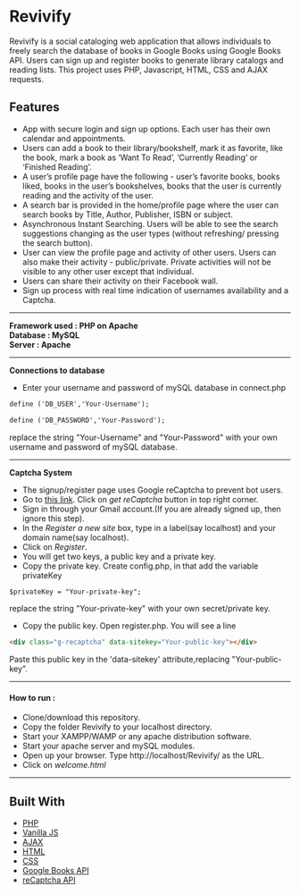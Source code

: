 # Revivify

Revivify is a social cataloging web application that allows individuals to freely search the database of books in Google Books using Google Books API. Users can sign up and register books to generate library catalogs and reading lists.
This project uses PHP, Javascript, HTML, CSS and AJAX requests.

## Features 

* App with secure login and sign up options. Each user has their own calendar and appointments.
* Users can add a book to their library/bookshelf, mark it as favorite, like the book, mark a book as ‘Want To Read’, ‘Currently Reading’ or ‘Finished Reading’.
* A user’s profile page have the following - user’s favorite books, books liked, books in
the user’s bookshelves, books that the user is currently reading and the activity of the
user.
* A search bar is provided in the home/profile page where the user can search books by Title,
Author, Publisher, ISBN or subject.
* Asynchronous Instant Searching. Users will be able to see the search suggestions changing as the user types (without refreshing/ pressing the search button).
* User can view the profile page and activity of other users. Users can also make their
activity - public/private. Private activities will not be visible to any other user except that
individual.
* Users can share their activity on their Facebook wall.
* Sign up process with real time indication of usernames availability and a Captcha.

----

**Framework used : PHP on Apache**  
**Database 	 : MySQL**  
**Server	 : Apache** 

----

**Connections to database**
* Enter your username and password of mySQL database in connect.php
```html
define ('DB_USER','Your-Username');
```
```html
define ('DB_PASSWORD','Your-Password');
```
replace the string "Your-Username" and "Your-Password" with your own username and password of mySQL database.

----

**Captcha System**

* The signup/register page uses Google reCaptcha to prevent bot users.
* Go to [this link](https://www.google.com/recaptcha/intro/index.html). Click on *get reCaptcha* button in top right corner.
* Sign in through your Gmail account.(If you are already signed up, then ignore this step).
* In the *Register a new site* box, type in a label(say localhost) and your domain name(say localhost). 
* Click on *Register*.
* You will get two keys, a public key and a private key.
* Copy the private key. Create config.php, in that add the variable privateKey 
```html
$privateKey = "Your-private-key";
```
replace the string "Your-private-key" with your own secret/private key.
* Copy the public key. Open register.php. You will see a line 
```html
<div class="g-recaptcha" data-sitekey="Your-public-key"></div>
```
Paste this public key in the 'data-sitekey' attribute,replacing "Your-public-key".

----

#### How to run :

* Clone/download this repository.
* Copy the folder Revivify to your localhost directory.
* Start your XAMPP/WAMP or any apache distribution software.
* Start your apache server and mySQL modules.
* Open up your browser. Type http://localhost/Revivify/ as the URL.
* Click on *welcome.html*

----

## Built With

* [PHP](http://php.net/)
* [Vanilla JS](http://vanilla-js.com/)
* [AJAX](https://developer.mozilla.org/en-US/docs/Web/Guide/AJAX)
* [HTML](https://www.w3.org/html/)
* [CSS](https://www.w3.org/Style/CSS/)
* [Google Books API](https://developers.google.com/books/)
* [reCaptcha API](https://www.google.com/recaptcha/)
